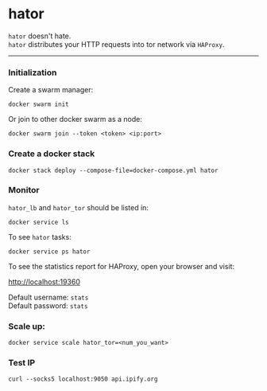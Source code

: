 # hator

`hator` doesn't hate.  
`hator` distributes your HTTP requests into tor network via `HAProxy`.  

***

### Initialization

Create a swarm manager:

    docker swarm init

Or join to other docker swarm as a node:

    docker swarm join --token <token> <ip:port>

### Create a docker stack

    docker stack deploy --compose-file=docker-compose.yml hator

### Monitor

`hator_lb` and `hator_tor` should be listed in:

    docker service ls 

To see `hator` tasks:

    docker service ps hator

To see the statistics report for HAProxy, open your browser and visit:  

[http://localhost:19360](http://localhost:19360)

Default username: `stats`  
Default password: `stats`  

### Scale up:

    docker service scale hator_tor=<num_you_want>


### Test IP

    curl --socks5 localhost:9050 api.ipify.org
